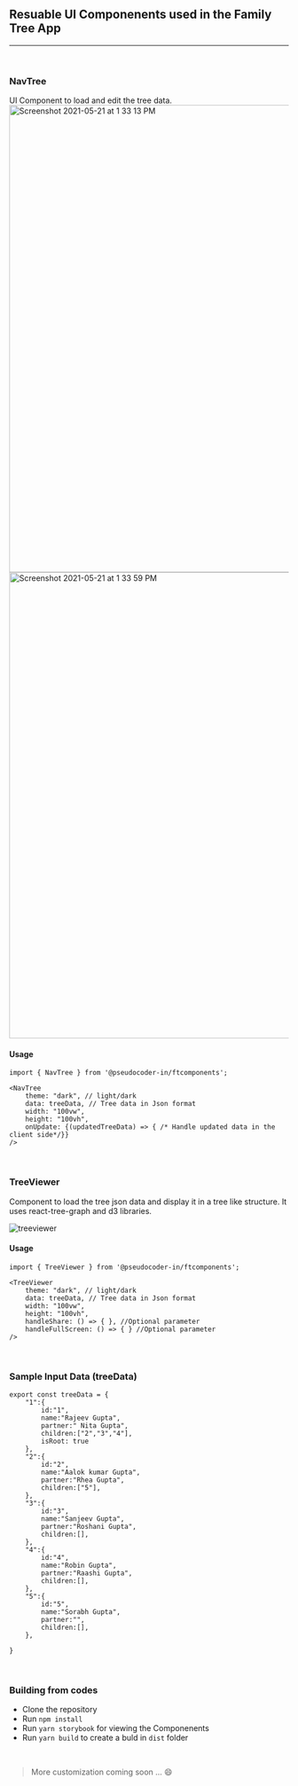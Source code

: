 ## Resuable UI Componenents used in the Family Tree App

---

<br>

### NavTree

UI Component to load and edit the tree data.
<img width="843" alt="Screenshot 2021-05-21 at 1 33 13 PM" src="https://user-images.githubusercontent.com/83978810/119103966-5c566480-ba39-11eb-9f17-ae30438d5b0d.png">
<img width="841" alt="Screenshot 2021-05-21 at 1 33 59 PM" src="https://user-images.githubusercontent.com/83978810/119103985-60828200-ba39-11eb-9551-d9e2312cf935.png">


#### Usage

```JS
import { NavTree } from '@pseudocoder-in/ftcomponents';
```
```JS
<NavTree 
    theme: "dark", // light/dark
    data: treeData, // Tree data in Json format
    width: "100vw",
    height: "100vh",
    onUpdate: {(updatedTreeData) => { /* Handle updated data in the client side*/}}
/>
```
<br>

### TreeViewer

Component to load the tree json data and display it in a tree like structure. It uses react-tree-graph and d3 libraries.

![treeviewer](https://user-images.githubusercontent.com/83978810/118334685-ae742300-b52b-11eb-8a76-e7959b7365b4.gif)

#### Usage

```JS
import { TreeViewer } from '@pseudocoder-in/ftcomponents';
```
```JS
<TreeViewer 
    theme: "dark", // light/dark
    data: treeData, // Tree data in Json format
    width: "100vw",
    height: "100vh",
    handleShare: () => { }, //Optional parameter
    handleFullScreen: () => { } //Optional parameter
/>
```

<br>

### Sample Input Data (treeData)

```JS
export const treeData = {
    "1":{
        id:"1",
        name:"Rajeev Gupta",
        partner:" Nita Gupta",
        children:["2","3","4"],
        isRoot: true
    },
    "2":{
        id:"2",
        name:"Aalok kumar Gupta",
        partner:"Rhea Gupta",
        children:["5"],
    },
    "3":{
        id:"3",
        name:"Sanjeev Gupta",
        partner:"Roshani Gupta",
        children:[],
    },
    "4":{
        id:"4",
        name:"Robin Gupta",
        partner:"Raashi Gupta",
        children:[],
    },
    "5":{
        id:"5",
        name:"Sorabh Gupta",
        partner:"",
        children:[],
    },

}
```
<br>

### Building from codes
- Clone the repository
- Run `npm install`
- Run `yarn storybook` for viewing the Componenents
- Run `yarn build` to create a buld in `dist` folder

<br>

> More customization coming soon ... :smile:
